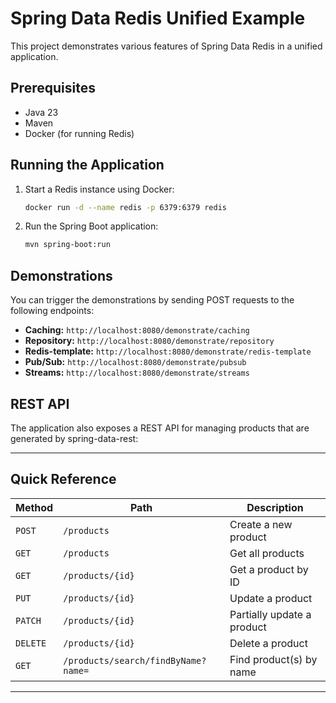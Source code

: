 # Spring Data Redis Unified Example

This project demonstrates various features of Spring Data Redis in a unified application.

## Prerequisites

- Java 23
- Maven
- Docker (for running Redis)

## Running the Application

1.  Start a Redis instance using Docker:
    ```sh
    docker run -d --name redis -p 6379:6379 redis
    ```

2.  Run the Spring Boot application:
    ```sh
    mvn spring-boot:run
    ```

## Demonstrations

You can trigger the demonstrations by sending POST requests to the following endpoints:

-   **Caching:** `http://localhost:8080/demonstrate/caching`
-   **Repository:** `http://localhost:8080/demonstrate/repository`
-   **Redis-template:** `http://localhost:8080/demonstrate/redis-template`
-   **Pub/Sub:** `http://localhost:8080/demonstrate/pubsub`
-   **Streams:** `http://localhost:8080/demonstrate/streams`

## REST API

The application also exposes a REST API for managing products that are generated by spring-data-rest:

---

## Quick Reference

| Method  | Path                                | Description                  |
|---------|-------------------------------------|------------------------------|
| `POST`  | `/products`                         | Create a new product         |
| `GET`   | `/products`                         | Get all products             |
| `GET`   | `/products/{id}`                    | Get a product by ID          |
| `PUT`   | `/products/{id}`                    | Update a product             |
| `PATCH` | `/products/{id}`                    | Partially update a product   |
| `DELETE`| `/products/{id}`                    | Delete a product             |
| `GET`   | `/products/search/findByName?name=` | Find product(s) by name      |

---